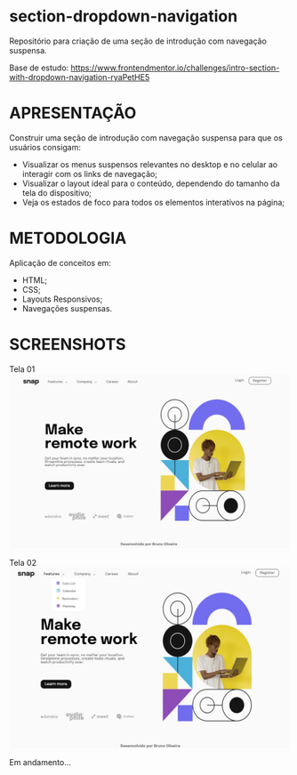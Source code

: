 # section-dropdown-navigation
Repositório para criação de uma seção de introdução com navegação suspensa.

Base de estudo: https://www.frontendmentor.io/challenges/intro-section-with-dropdown-navigation-ryaPetHE5

# APRESENTAÇÃO

Construir uma seção de introdução com navegação suspensa para que os usuários consigam:

- Visualizar os menus suspensos relevantes no desktop e no celular ao interagir com os links de navegação;
- Visualizar o layout ideal para o conteúdo, dependendo do tamanho da tela do dispositivo;
- Veja os estados de foco para todos os elementos interativos na página;

# METODOLOGIA

Aplicação de conceitos em:

- HTML;
- CSS;
- Layouts Responsivos;
- Navegações suspensas.

# SCREENSHOTS

Tela 01
![Screenshot](./screenshot/screenshot.jpg)

Tela 02
![Screenshot](./screenshot/screenshot01.jpg)

Em andamento...
